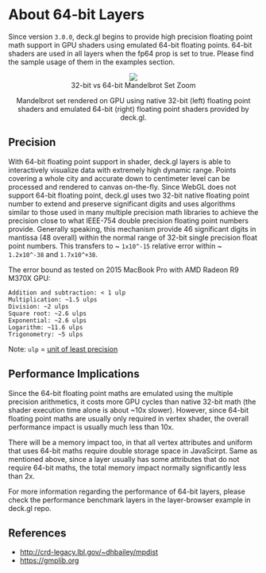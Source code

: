 # About 64-bit Layers

Since version `3.0.0`, deck.gl begins to provide high precision floating point math support
in GPU shaders using emulated 64-bit floating points. 64-bit shaders are used in all layers when the fp64 prop is set to true. Please find the sample usage of them in the examples section.


<div align="center">
  <figure>
    <img heigh=300 src="https://github.com/uber/deck.gl/blob/5.1-release/website/src/static/images/demo-mandelbrot.gif" />
    <figcaption>32-bit vs 64-bit Mandelbrot Set Zoom</figcaption>
  </figure>
</div>

<center>Mandelbrot set rendered on GPU using native 32-bit (left) floating point shaders and emulated 64-bit (right)
floating point shaders provided by deck.gl.</center>

## Precision

With 64-bit floating point support in shader, deck.gl layers is able to interactively visualize data with extremely high dynamic range. Points covering a whole city and accurate down
to centimeter level can be processed and rendered to canvas
on-the-fly. Since WebGL does not support 64-bit floating point, deck.gl uses two 32-bit
native floating point number to extend and preserve significant digits and
uses algorithms similar to those used in many multiple precision math libraries
to achieve the precision close to what IEEE-754 double precision floating point
numbers provide. Generally speaking, this mechanism provide 46 significant
digits in mantissa (48 overall) within the normal range of 32-bit single precision
float point numbers. This transfers to ~ `1x10^-15` relative error within
~ `1.2x10^-38` and `1.7x10^+38`.

The error bound as tested on 2015 MacBook Pro with AMD Radeon R9 M370X GPU:

```
Addition and subtraction: < 1 ulp
Multiplication: ~1.5 ulps
Division: ~2 ulps
Square root: ~2.6 ulps
Exponential: ~2.6 ulps
Logarithm: ~11.6 ulps
Trigonometry: ~5 ulps
```
Note: `ulp` = [unit of least precision](https://en.wikipedia.org/wiki/Unit_in_the_last_place)

## Performance Implications

Since the 64-bit floating point maths are emulated using the multiple
precision arithmetics, it costs more GPU cycles than native 32-bit
math (the shader execution time alone is about ~10x slower). However, since
64-bit floating point maths are usually only required in vertex shader, the
overall performance impact is usually much less than 10x.

There will be a memory impact too, in that all vertex attributes and uniform
that uses 64-bit maths require double storage space in JavaScirpt. Same as mentioned
above, since a layer usually has some attributes that do not require 64-bit maths, the
total memory impact normally significantly less than 2x.

For more information regarding the performance of 64-bit layers, please check the
performance benchmark layers in the layer-browser example in deck.gl repo.

## References

- http://crd-legacy.lbl.gov/~dhbailey/mpdist
- https://gmplib.org

